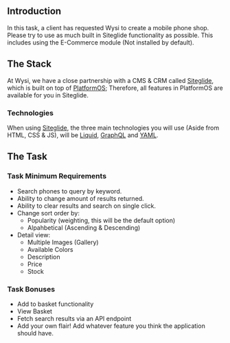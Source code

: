 ## Introduction
In this task, a client has requested Wysi to create a mobile phone shop. Please try to use as much built in Siteglide functionality as possible. This includes using the E-Commerce module (Not installed by default).

## The Stack
At Wysi, we have a close partnership with a CMS & CRM called [Siteglide](https://www.siteglide.com/), which is built on top of [PlatformOS](https://www.platformos.com/); Therefore, all features in PlatformOS are available for you in Siteglide.

### Technologies
When using [Siteglide](https://help.siteglide.com/en/), the three main technologies you will use (Aside from HTML, CSS & JS), will be [Liquid](https://documentation.platformos.com/api-reference/liquid/introduction), [GraphQL](https://graphql.org/learn/) and [YAML](https://en.wikipedia.org/wiki/YAML).

## The Task

### Task Minimum Requirements
* Search phones to query by keyword.
* Ability to change amount of results returned.
* Ability to clear results and search on single click.
* Change sort order by:
  * Popularity (weighting, this will be the default option)
  * Alpahbetical (Ascending & Descending)
* Detail view:
  * Multiple Images (Gallery)
  * Available Colors
  * Description
  * Price
  * Stock

### Task Bonuses
* Add to basket functionality
* View Basket
* Fetch search results via an API endpoint
* Add your own flair! Add whatever feature you think the application should have.
